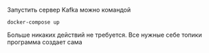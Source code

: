 Запустить сервер Kafka можно командой
```shell script
docker-compose up
```
Больше никаких действий не требуется. Все нужные себе топики программа создает сама